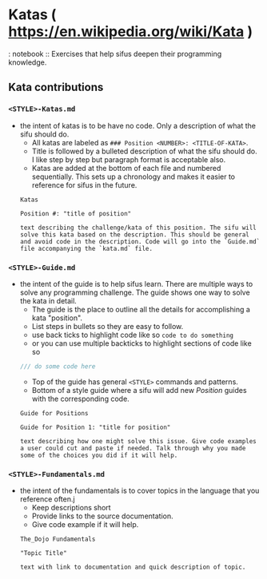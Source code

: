 # Katas ( https://en.wikipedia.org/wiki/Kata )

: notebook :: Exercises that help sifus deepen their programming knowledge.

## Kata contributions

### `<STYLE>-Katas.md`
- the intent of katas is to be have no code. Only a description of what the sifu should do.
  - All katas are labeled as `### Position <NUMBER>: <TITLE-OF-KATA>`.
  - Title is followed by a bulleted description of what the sifu should do. I like step by step but paragraph format is acceptable also.
  - Katas are added at the bottom of each file and numbered sequentially. This sets up a chronology and makes it easier to reference for sifus in the future.
  ```
  Katas

  Position #: "title of position"

  text describing the challenge/kata of this position. The sifu will solve this kata based on the description. This should be general and avoid code in the description. Code will go into the `Guide.md` file accompanying the `kata.md` file.
  ```

### `<STYLE>-Guide.md`
- the intent of the guide is to help sifus learn. There are multiple ways to solve any programming challenge. The guide shows one way to solve the kata in detail.
  - The guide is the place to outline all the details for accomplishing a kata "position".
  - List steps in bullets so they are easy to follow.
  - use back ticks to highlight code like so `code to do something`
  - or you can use multiple backticks to highlight sections of code like so
  ```javascript
  /// do some code here
  ```
  - Top of the guide has general `<STYLE>` commands and patterns.
  - Bottom of a style guide where a sifu will add new _Position_ guides with the corresponding code.
  ```
  Guide for Positions

  Guide for Position 1: "title for position"

  text describing how one might solve this issue. Give code examples a user could cut and paste if needed. Talk through why you made some of the choices you did if it will help.
  ```

### `<STYLE>-Fundamentals.md`
- the intent of the fundamentals is to cover topics in the language that you reference often.j
  - Keep descriptions short
  - Provide links to the source documentation.
  - Give code example if it will help.
  ```
  The_Dojo Fundamentals

  "Topic Title"

  text with link to documentation and quick description of topic.
  ```